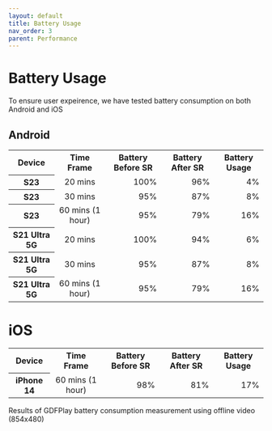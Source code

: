 ```yaml
---
layout: default
title: Battery Usage
nav_order: 3
parent: Performance
---
```


# Battery Usage

To ensure user expeirence, we have tested battery consumption on both Android and iOS

## Android

<table>
    <tr>
        <th>Device</th>
        <th>Time Frame</th>
        <th>Battery Before SR</th>
        <th>Battery After SR</th>
        <th>Battery Usage</th>
    </tr>
    <tr>
        <th>S23</th>
        <td align="center">20 mins</td>
        <td align="right">100%</td>
        <td align="right">96%</td>
        <td align="right">4%</td>
    </tr>
    <tr>
        <th>S23</th>
        <td align="center">30 mins</td>
        <td align="right">95%</td>
        <td align="right">87%</td>
        <td align="right">8%</td>
    </tr>
    <tr>
        <th>S23</th>
        <td align="center">60 mins (1 hour)</td>
        <td align="right">95%</td>
        <td align="right">79%</td>
        <td align="right">16%</td>
    </tr>
    <tr>
        <th>S21 Ultra 5G</th>
        <td align="center">20 mins</td>
        <td align="right">100%</td>
        <td align="right">94%</td>
        <td align="right">6%</td>
    </tr>
    <tr>
        <th>S21 Ultra 5G</th>
        <td align="center">30 mins</td>
        <td align="right">95%</td>
        <td align="right">87%</td>
        <td align="right">8%</td>
    </tr>
    <tr>
        <th>S21 Ultra 5G</th>
        <td align="center">60 mins (1 hour)</td>
        <td align="right">95%</td>
        <td align="right">79%</td>
        <td align="right">16%</td>
    </tr>
</table>

# iOS

<table>
    <tr>
        <th>Device</th>
        <th>Time Frame</th>
        <th>Battery Before SR</th>
        <th>Battery After SR</th>
        <th>Battery Usage</th>
    </tr>
    <tr>
        <th>iPhone 14</th>
        <td align="center">60 mins (1 hour)</td>
        <td align="right">98%</td>
        <td align="right">81%</td>
        <td align="right">17%</td>
    </tr>
</table>

Results of GDFPlay battery consumption measurement using offline video (854x480)